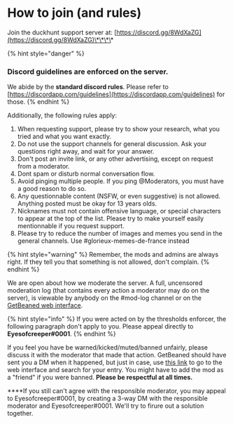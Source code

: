 # How to join \(and rules\)

Join the duckhunt support server at: [https://discord.gg/8WdXaZG](https://discord.gg/8WdXaZG)\*\*\*\*

{% hint style="danger" %}
### **Discord guidelines are enforced on the server.**

We abide by the **standard discord rules**. Please refer to [https://discordapp.com/guidelines](https://discordapp.com/guidelines) for those.
{% endhint %}

Additionally, the following rules apply:

1. When requesting support, please try to show your research, what you tried and what you want exactly.
2. Do not use the support channels for general discussion. Ask your questions right away, and wait for your answer.
3. Don't post an invite link, or any other advertising, except on request from a moderator.
4. Dont spam or disturb normal conversation flow.
5. Avoid pinging multiple people. If you ping @Moderators, you must have a good reason to do so. 
6. Any questionnable content \(NSFW, or even suggestive\) is not allowed. Anything posted must be okay for 13 years olds.
7. Nicknames must not contain offensive language, or special characters to appear at the top of the list. Please try to make yourself easily mentionnable if you request support.
8. Please try to reduce the number of images and memes you send in the general channels. Use \#glorieux-memes-de-france instead



{% hint style="warning" %}
Remember, the mods and admins are always right. If they tell you that something is not allowed, don't complain.
{% endhint %}

We are open about how we moderate the server. A full, uncensored moderation log \(that contains every action a moderator may do on the server\), is viewable by anybody on the \#mod-log channel or on the [GetBeaned web interface](https://getbeaned.me/guilds/195260081036591104).

{% hint style="info" %}
If you were acted on by the thresholds enforcer, the following paragraph don't apply to you. Please appeal directly to **Eyesofcreeper\#0001**.
{% endhint %}

If you feel you have be warned/kicked/muted/banned unfairly, please discuss it with the moderator that made that action. GetBeaned should have sent you a DM when it happened, but just in case, use [this link](https://getbeaned.me/guilds/195260081036591104) to go to the web interface and search for your entry. You might have to add the mod as a "friend" if you were banned. **Please be respectful at all times.**

  
****If you still can't agree with the responsible moderator, you may appeal to Eyesofcreeper\#0001, by creating a 3-way DM with the responsible moderator and Eyesofcreeper\#0001. We'll try to firure out a solution together.

